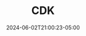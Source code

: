 ---
weight: 100
title: "CDK"
description: "Documentation about using the AWS CDK."
icon: "article"
date: "2024-06-02T21:00:23-05:00"
lastmod: "2024-06-02T21:00:23-05:00"
draft: false
toc: true
---